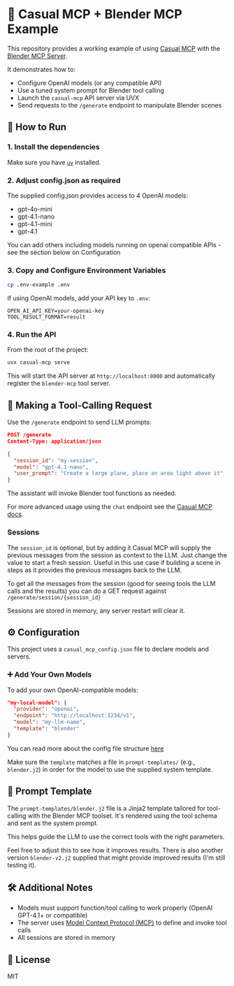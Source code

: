 # 🧪 Casual MCP + Blender MCP Example

This repository provides a working example of using [Casual MCP](https://pypi.org/project/casual-mcp) with the [Blender MCP Server](https://github.com/ahujasid/blender-mcp).

It demonstrates how to:
- Configure OpenAI models (or any compatible API)
- Use a tuned system prompt for Blender tool calling
- Launch the `casual-mcp` API server via UVX
- Send requests to the `/generate` endpoint to manipulate Blender scenes


## 🚀 How to Run

### 1. **Install the dependencies**

Make sure you have [`uv`](https://github.com/astral-sh/uv) installed.

### 2. Adjust config.json as required

The supplied config.json provides access to 4 OpenAI models:
- gpt-4o-mini
- gpt-4.1-nano
- gpt-4.1-mini
- gpt-4.1

You can add others including models running on openai compatible APIs - see the section below on Configuration


### 3. Copy and Configure Environment Variables

```bash
cp .env-example .env
```

If using OpenAI models, add your API key to `.env`:

```env
OPEN_AI_API_KEY=your-openai-key
TOOL_RESULT_FORMAT=result
```

### 4. Run the API

From the root of the project:

```bash
uvx casual-mcp serve
```

This will start the API server at `http://localhost:8000` and automatically register the `blender-mcp` tool server.


## 🧠 Making a Tool-Calling Request

Use the `/generate` endpoint to send LLM prompts:

```json
POST /generate
Content-Type: application/json

{
  "session_id": "my-session",
  "model": "gpt-4.1-nano",
  "user_prompt": "Create a large plane, place an area light above it"
}
```

The assistant will invoke Blender tool functions as needed.

For more advanced usage using the `chat` endpoint see the [Casual MCP docs](https://github.com/AlexStansfield/casual-mcp?tab=readme-ov-file#chat).

### Sessions

The `session_id` is optional, but by adding it Casual MCP will supply the previous messages from the session as context to the LLM. Just change the value to start a fresh session. Useful in this use case if building a scene in steps as it provides the previous messages back to the LLM.

To get all the messages from the session (good for seeing tools the LLM calls and the results) you can do a GET request against `/generate/session/{session_id}`

Sessions are stored in memory, any server restart will clear it.


## ⚙️ Configuration

This project uses a `casual_mcp_config.json` file to declare models and servers.

### ➕ Add Your Own Models

To add your own OpenAI-compatible models:

```json
"my-local-model": {
  "provider": "openai",
  "endpoint": "http://localhost:1234/v1",
  "model": "my-llm-name",
  "template": "blender"
}
```

You can read more about the config file structure [here](https://github.com/AlexStansfield/casual-mcp?tab=readme-ov-file#%EF%B8%8F-configuration-file-configjson)

Make sure the `template` matches a file in `prompt-templates/` (e.g., `blender.j2`) in order for the model to use the supplied system template.


## 🧩 Prompt Template

The `prompt-templates/blender.j2` file is a Jinja2 template tailored for tool-calling with the Blender MCP toolset. It's rendered using the tool schema and sent as the system prompt.

This helps guide the LLM to use the correct tools with the right parameters.

Feel free to adjust this to see how it improves results. There is also another version `blender-v2.j2` supplied that might provide improved results (I'm still testing it).


## 🛠 Additional Notes

- Models must support function/tool calling to work properly (OpenAI GPT-4.1+ or compatible)
- The server uses [Model Context Protocol (MCP)](https://modelcontextprotocol.io) to define and invoke tool calls
- All sessions are stored in memory


## 📄 License

MIT